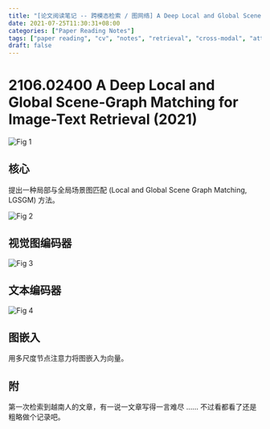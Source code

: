 ```yaml
---
title: "[论文阅读笔记 -- 跨模态检索 / 图网络] A Deep Local and Global Scene-Graph Matching (2021)"
date: 2021-07-25T11:30:31+08:00
categories: ["Paper Reading Notes"]
tags: ["paper reading", "cv", "notes", "retrieval", "cross-modal", "attention", "graph", "GCN"]
draft: false
---
```


# 2106.02400 A Deep Local and Global Scene-Graph Matching for Image-Text Retrieval (2021)

![Fig 1](/images/2021/PRN58/1.png)

## 核心

提出一种局部与全局场景图匹配 (Local and Global Scene Graph Matching, LGSGM) 方法。  

![Fig 2](/images/2021/PRN58/2.png)

## 视觉图编码器

![Fig 3](/images/2021/PRN58/3.png)

## 文本编码器

![Fig 4](/images/2021/PRN58/4.png)

## 图嵌入

用多尺度节点注意力将图嵌入为向量。  

## 附

第一次检索到越南人的文章，有一说一文章写得一言难尽 …… 不过看都看了还是粗略做个记录吧。  
